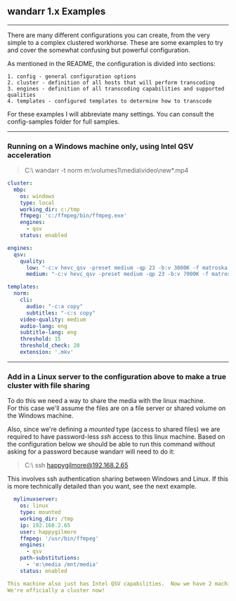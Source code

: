 
## wandarr 1.x Examples 

---
There are many different configurations you can create, from the very simple to a complex clustered workhorse.
These are some examples to try and cover the somewhat confusing but powerful configuration.

As mentioned in the README, the configuration is divided into sections:

    1. config - general configuration options
    2. cluster - definition of all hosts that will perform transcoding
    3. engines - definition of all transcoding capabilities and supported qualities
    4. templates - configured templates to determine how to transcode

For these examples I will abbreviate many settings.  You can consult the config-samples folder for full samples.

---

### Running on a Windows machine only, using Intel QSV acceleration

> C:\ wandarr -t norm m:\volumes1\media\video\new\*.mp4

```yaml
cluster:
  mbp:
    os: windows
    type: local
    working_dir: c:/tmp
    ffmpeg: 'c:/ffmpeg/bin/ffmpeg.exe'
    engines:
      - qsv
    status: enabled

engines:
  qsv:
    quality:
      low: "-c:v hevc_qsv -preset medium -qp 23 -b:v 3000K -f matroska -max_muxing_queue_size 1024"
      medium: "-c:v hevc_qsv -preset medium -qp 23 -b:v 7000K -f matroska -max_muxing_queue_size 1024"

templates:
  norm:
    cli:
      audio: "-c:a copy"
      subtitles: "-c:s copy"
    video-quality: medium
    audio-lang: eng
    subtitle-lang: eng
    threshold: 15
    threshold_check: 20
    extension: '.mkv'
```

---

### Add in a Linux server to the configuration above to make a true cluster with file sharing
To do this we need a way to share the media with the linux machine.  
For this case we'll assume the files are on a file server or shared volume on the Windows machine.

Also, since we're defining a _mounted_ type (access to shared files) we are required to have password-less *ssh* access to this linux machine.
Based on the configuration below we should be able to run this command without asking for a password because wandarr will need to do it:
>C:\ ssh happygilmore@192.168.2.65
> 
This involves ssh authentication sharing between Windows and Linux.  If this is more technically detailed than you want, see the next example.
```yaml
  mylinuxserver:
    os: linux
    type: mounted
    working_dir: /tmp
    ip: 192.168.2.65
    user: happygilmore
    ffmpeg: '/usr/bin/ffmpeg'
    engines:
      - qsv
    path-substitutions:
      - 'm:\media /mnt/media'
    status: enabled

This machine also just has Intel QSV capabilities.  Now we have 2 machines that support the _qsv_ engine definition.
We're officially a cluster now!

```
